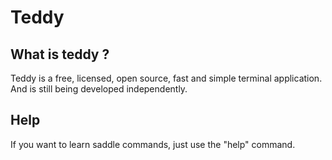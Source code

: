 # Teddy 

## What is teddy ?
Teddy is a free, licensed, open source, fast and simple terminal application.
And is still being developed independently.

## Help
If you want to learn saddle commands, just use the "help" command.
